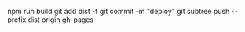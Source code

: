 npm run build
git add dist -f
git commit -m "deploy"
git subtree push --prefix dist origin gh-pages
